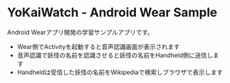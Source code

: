 
YoKaiWatch - Android Wear Sample
===================================

Android Wearアプリ開発の学習サンプルアプリです。

* Wear側でActivityを起動すると音声認識画面が表示されます
* 音声認識で妖怪の名前を認識させると妖怪の名前をHandheld側に送信します
* Handheldは受信した妖怪の名前をWikipediaで検索しブラウザで表示します
